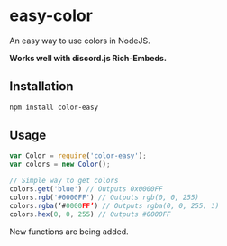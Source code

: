 <h1><b>easy-color</b></h1>
An easy way to use colors in NodeJS.

<b>Works well with discord.js Rich-Embeds.</b>

## Installation
```bash
npm install color-easy
```

## Usage
```js
var Color = require('color-easy');
var colors = new Color();

// Simple way to get colors
colors.get('blue') // Outputs 0x0000FF
colors.rgb('#0000FF') // Outputs rgb(0, 0, 255)
colors.rgba(‘#0000FF’) // Outputs rgba(0, 0, 255, 1)
colors.hex(0, 0, 255) // Outputs #0000FF
```
New functions are being added.
